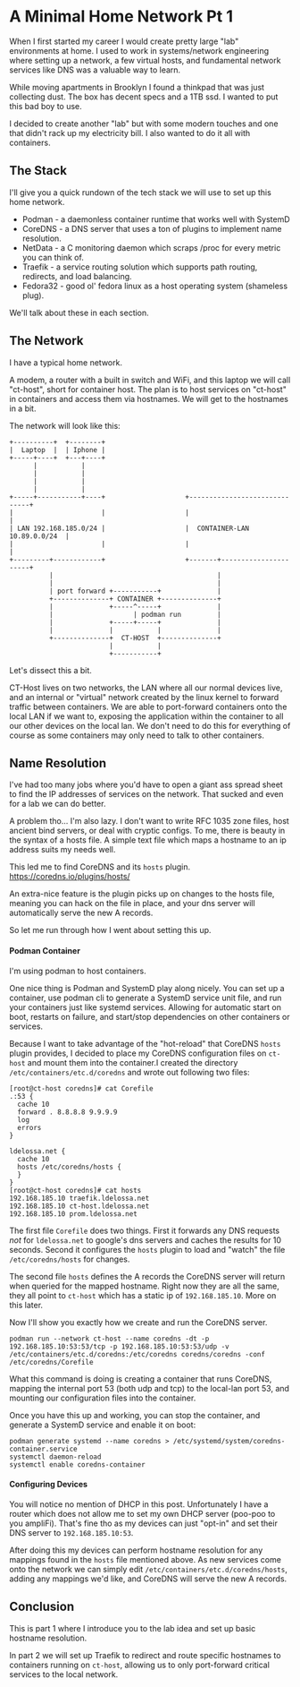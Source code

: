 # A Minimal Home Network Pt 1

When I first started my career I would create pretty large "lab" environments at home.
I used to work in systems/network engineering where setting up a network, a few virtual hosts, and fundamental network services like DNS was a valuable way to learn.

While moving apartments in Brooklyn I found a thinkpad that was just collecting dust.
The box has decent specs and a 1TB ssd.
I wanted to put this bad boy to use.

I decided to create another "lab" but with some modern touches and one that didn't rack up my electricity bill.
I also wanted to do it all with containers.

## The Stack
I'll give you a quick rundown of the tech stack we will use to set up this home network.

* Podman - a daemonless container runtime that works well with SystemD
* CoreDNS - a DNS server that uses a ton of plugins to implement name resolution.
* NetData - a C monitoring daemon which scraps /proc for every metric you can think of.
* Traefik - a service routing solution which supports path routing, redirects, and load balancing.
* Fedora32 - good ol' fedora linux as a host operating system (shameless plug).

We'll talk about these in each section.

## The Network

I have a typical home network.

A modem, a router with a built in switch and WiFi, and this laptop we will call "ct-host", short for container host.
The plan is to host services on "ct-host" in containers and access them via hostnames.
We will get to the hostnames in a bit.

The network will look like this:

```
+----------+  +--------+
|  Laptop  |  | Iphone |
+-----+----+  +---+----+
      |           |
      |           |
      |           |
      |           |
+-----+-----------+----+                    +------------------------------+
|                      |                    |                              |
| LAN 192.168.185.0/24 |                    |  CONTAINER-LAN 10.89.0.0/24  |
|                      |                    |                              |
+---------+------------+                    +-------+----------------------+
          |                                         |
          |                                         |
          | port forward +-----------+              |
          +--------------+ CONTAINER +--------------+
          |              +-----^-----+              |
          |                    | podman run         |
          |              +-----+-----+              |
          |              |           |              |
          +--------------+  CT-HOST  +--------------+
                         |           |
                         +-----------+
```

Let's dissect this a bit.

CT-Host lives on two networks, the LAN where all our normal devices live, and an internal or "virtual" network created by the linux kernel to forward traffic between containers.
We are able to port-forward containers onto the local LAN if we want to, exposing the application within the container to all our other devices on the local lan.
We don't need to do this for everything of course as some containers may only need to talk to other containers.

## Name Resolution

I've had too many jobs where you'd have to open a giant ass spread sheet to find the IP addresses of services on the network.
That sucked and even for a lab we can do better.

A problem tho... I'm also lazy.
I don't want to write RFC 1035 zone files, host ancient bind servers, or deal with cryptic configs.
To me, there is beauty in the syntax of a hosts file.
A simple text file which maps a hostname to an ip address suits my needs well.

This led me to find CoreDNS and its `hosts` plugin.
https://coredns.io/plugins/hosts/

An extra-nice feature is the plugin picks up on changes to the hosts file, meaning you can hack on the file in place, and your dns server will automatically serve the new A records.

So let me run through how I went about setting this up.

#### Podman Container
I'm using podman to host containers.

One nice thing is Podman and SystemD play along nicely. You can set up a container, use podman cli to generate a SystemD service unit file, and run your containers just like systemd services. Allowing for automatic start on boot, restarts on failure, and start/stop dependencies on other containers or services.

Because I want to take advantage of the "hot-reload" that CoreDNS `hosts` plugin provides, I decided to place my CoreDNS configuration files on `ct-host` and mount them into the container.I created the directory `/etc/containers/etc.d/coredns` and wrote out following two files:

```
[root@ct-host coredns]# cat Corefile
.:53 {
  cache 10
  forward . 8.8.8.8 9.9.9.9
  log
  errors
}

ldelossa.net {
  cache 10
  hosts /etc/coredns/hosts {
  }
}
[root@ct-host coredns]# cat hosts
192.168.185.10 traefik.ldelossa.net
192.168.185.10 ct-host.ldelossa.net
192.168.185.10 prom.ldelossa.net
```

The first file `Corefile` does two things.
First it forwards any DNS requests *not* for `ldelossa.net` to google's dns servers and caches the results for 10 seconds.
Second it configures the `hosts` plugin to load and "watch" the file `/etc/coredns/hosts` for changes.

The second file `hosts` defines the A records the CoreDNS server will return when queried for the mapped hostname.
Right now they are all the same, they all point to `ct-host` which has a static ip of `192.168.185.10`.
More on this later.

Now I'll show you exactly how we create and run the CoreDNS server.

```
podman run --network ct-host --name coredns -dt -p 192.168.185.10:53:53/tcp -p 192.168.185.10:53:53/udp -v /etc/containers/etc.d/coredns:/etc/coredns coredns/coredns -conf /etc/coredns/Corefile
```

What this command is doing is creating a container that runs CoreDNS, mapping the internal port 53 (both udp and tcp) to the local-lan port 53, and mounting our configuration files into the container.

Once you have this up and working, you can stop the container, and generate a SystemD service and enable it on boot:

```
podman generate systemd --name coredns > /etc/systemd/system/coredns-container.service
systemctl daemon-reload
systemctl enable coredns-container
```

#### Configuring Devices

You will notice no mention of DHCP in this post.
Unfortunately I have a router which does not allow me to set my own DHCP server (poo-poo to you ampliFi).
That's fine tho as my devices can just "opt-in" and set their DNS server to `192.168.185.10:53`.

After doing this my devices can perform hostname resolution for any mappings found in the `hosts` file mentioned above.
As new services come onto the network we can simply edit `/etc/containers/etc.d/coredns/hosts`, adding any mappings we'd like, and CoreDNS will serve the new A records.

## Conclusion

This is part 1 where I introduce you to the lab idea and set up basic hostname resolution.

In part 2 we will set up Traefik to redirect and route specific hostnames to containers running on `ct-host`, allowing us to only port-forward critical services to the local network.
